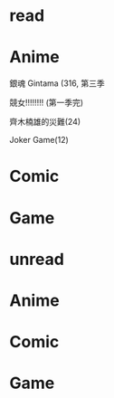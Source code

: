 read
===
# Anime #
銀魂 Gintama (316, 第三季

競女!!!!!!!! (第一季完)

齊木楠雄的災難(24)

Joker Game(12)

# Comic #
# Game #

unread
===
# Anime #
# Comic #
# Game #


